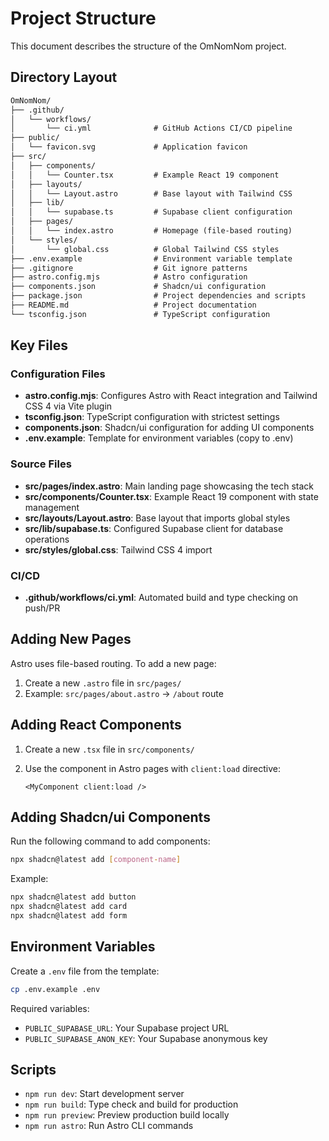 # Project Structure

This document describes the structure of the OmNomNom project.

## Directory Layout

``` md
OmNomNom/
├── .github/
│   └── workflows/
│       └── ci.yml              # GitHub Actions CI/CD pipeline
├── public/
│   └── favicon.svg             # Application favicon
├── src/
│   ├── components/
│   │   └── Counter.tsx         # Example React 19 component
│   ├── layouts/
│   │   └── Layout.astro        # Base layout with Tailwind CSS
│   ├── lib/
│   │   └── supabase.ts         # Supabase client configuration
│   ├── pages/
│   │   └── index.astro         # Homepage (file-based routing)
│   └── styles/
│       └── global.css          # Global Tailwind CSS styles
├── .env.example                # Environment variable template
├── .gitignore                  # Git ignore patterns
├── astro.config.mjs            # Astro configuration
├── components.json             # Shadcn/ui configuration
├── package.json                # Project dependencies and scripts
├── README.md                   # Project documentation
└── tsconfig.json               # TypeScript configuration
```

## Key Files

### Configuration Files

- **astro.config.mjs**: Configures Astro with React integration and Tailwind CSS 4 via Vite plugin
- **tsconfig.json**: TypeScript configuration with strictest settings
- **components.json**: Shadcn/ui configuration for adding UI components
- **.env.example**: Template for environment variables (copy to .env)

### Source Files

- **src/pages/index.astro**: Main landing page showcasing the tech stack
- **src/components/Counter.tsx**: Example React 19 component with state management
- **src/layouts/Layout.astro**: Base layout that imports global styles
- **src/lib/supabase.ts**: Configured Supabase client for database operations
- **src/styles/global.css**: Tailwind CSS 4 import

### CI/CD

- **.github/workflows/ci.yml**: Automated build and type checking on push/PR

## Adding New Pages

Astro uses file-based routing. To add a new page:

1. Create a new `.astro` file in `src/pages/`
2. Example: `src/pages/about.astro` → `/about` route

## Adding React Components

1. Create a new `.tsx` file in `src/components/`
2. Use the component in Astro pages with `client:load` directive:

   ```astro
   <MyComponent client:load />
   ```

## Adding Shadcn/ui Components

Run the following command to add components:

```bash
npx shadcn@latest add [component-name]
```

Example:

```bash
npx shadcn@latest add button
npx shadcn@latest add card
npx shadcn@latest add form
```

## Environment Variables

Create a `.env` file from the template:

```bash
cp .env.example .env
```

Required variables:

- `PUBLIC_SUPABASE_URL`: Your Supabase project URL
- `PUBLIC_SUPABASE_ANON_KEY`: Your Supabase anonymous key

## Scripts

- `npm run dev`: Start development server
- `npm run build`: Type check and build for production
- `npm run preview`: Preview production build locally
- `npm run astro`: Run Astro CLI commands
